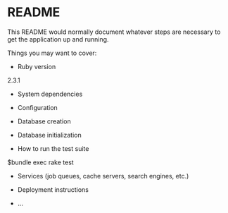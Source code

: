 # README

This README would normally document whatever steps are necessary to get the
application up and running.

Things you may want to cover:

* Ruby version

2.3.1

* System dependencies

* Configuration

* Database creation

* Database initialization

* How to run the test suite

$bundle exec rake test

* Services (job queues, cache servers, search engines, etc.)

* Deployment instructions

* ...
